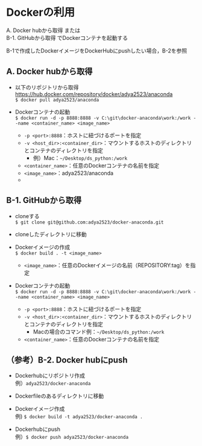 #  Dockerの利用
A. Docker hubから取得 または  
B-1. GitHubから取得 でDockerコンテナを起動する

B-1で作成したDockerイメージをDockerHubにpushしたい場合，B-2を参照

## A. Docker hubから取得
- 以下のリポジトリから取得  
https://hub.docker.com/repository/docker/adya2523/anaconda  
`$ docker pull adya2523/anaconda`

- Dockerコンテナの起動  
`$ docker run -d -p 8888:8888 -v C:\git\docker-anaconda\work:/work --name <container_name> <image_name>`  
  - `-p <port>:8888`：ホストに紐づけるポートを指定
  - `-v <host_dir>:<container_dir>`：マウントするホストのディレクトリとコンテナのディレクトリを指定
    - 例）Mac：`~/Desktop/ds_python:/work`
  - `<container_name>`：任意のDockerコンテナの名前を指定
  - `<image_name>`：adya2523/anaconda
  - 
## B-1. GitHubから取得
- cloneする  
`$ git clone git@github.com:adya2523/docker-anaconda.git`

- cloneしたディレクトリに移動

- Dockerイメージの作成  
`$ docker build . -t <image_name>`
  - `<image_name>`：任意のDockerイメージの名前（REPOSITORY:tag）を指定
 
- Dockerコンテナの起動  
`$ docker run -d -p 8888:8888 -v C:\git\docker-anaconda\work:/work --name <container_name> <image_name>`  
  - `-p <port>:8888`：ホストに紐づけるポートを指定
  - `-v <host_dir>:<container_dir>`：マウントするホストのディレクトリとコンテナのディレクトリを指定
    - Macの場合のコマンド例：`~/Desktop/ds_python:/work`
  - `<container_name>`：任意のDockerコンテナの名前を指定
 

## （参考）B-2. Docker hubにpush
- Dockerhubにリポジトリ作成  
例）`adya2523/docker-anaconda`

- Dockerfileのあるディレクトリに移動

- Dockerイメージ作成  
例) `$ docker build -t adya2523/docker-anaconda . `

- Dockerhubにpush  
例）`$ docker push adya2523/docker-anaconda`
